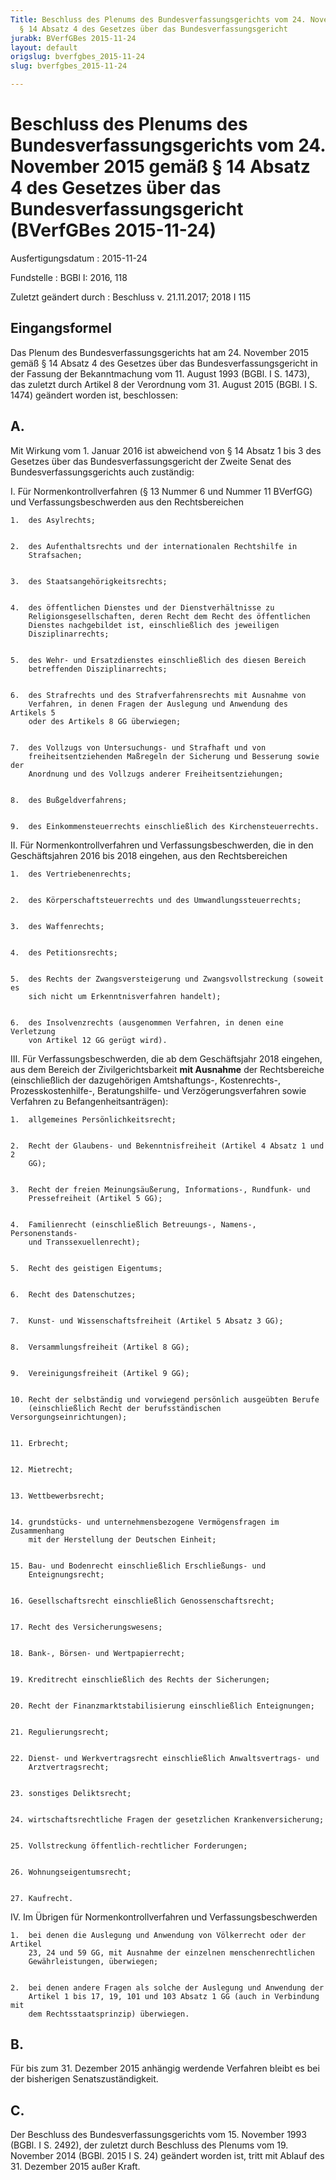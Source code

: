 ```yaml
---
Title: Beschluss des Plenums des Bundesverfassungsgerichts vom 24. November 2015 gemäß
  § 14 Absatz 4 des Gesetzes über das Bundesverfassungsgericht
jurabk: BVerfGBes 2015-11-24
layout: default
origslug: bverfgbes_2015-11-24
slug: bverfgbes_2015-11-24

---
```


# Beschluss des Plenums des Bundesverfassungsgerichts vom 24. November 2015 gemäß § 14 Absatz 4 des Gesetzes über das Bundesverfassungsgericht (BVerfGBes 2015-11-24)

Ausfertigungsdatum
:   2015-11-24

Fundstelle
:   BGBl I: 2016, 118

Zuletzt geändert durch
:   Beschluss v. 21.11.2017; 2018 I 115


## Eingangsformel

Das Plenum des Bundesverfassungsgerichts hat am 24. November 2015
gemäß § 14 Absatz 4 des Gesetzes über das Bundesverfassungsgericht in
der Fassung der Bekanntmachung vom 11. August 1993 (BGBl. I S. 1473),
das zuletzt durch Artikel 8 der Verordnung vom 31. August 2015 (BGBl.
I S. 1474) geändert worden ist, beschlossen:


## A.

Mit Wirkung vom 1. Januar 2016 ist abweichend von § 14 Absatz 1 bis 3
des Gesetzes über das Bundesverfassungsgericht der Zweite Senat des
Bundesverfassungsgerichts auch zuständig:

I.  Für Normenkontrollverfahren (§ 13 Nummer 6 und Nummer 11 BVerfGG) und
    Verfassungsbeschwerden aus den Rechtsbereichen

    1.  des Asylrechts;


    2.  des Aufenthaltsrechts und der internationalen Rechtshilfe in
        Strafsachen;


    3.  des Staatsangehörigkeitsrechts;


    4.  des öffentlichen Dienstes und der Dienstverhältnisse zu
        Religionsgesellschaften, deren Recht dem Recht des öffentlichen
        Dienstes nachgebildet ist, einschließlich des jeweiligen
        Disziplinarrechts;


    5.  des Wehr- und Ersatzdienstes einschließlich des diesen Bereich
        betreffenden Disziplinarrechts;


    6.  des Strafrechts und des Strafverfahrensrechts mit Ausnahme von
        Verfahren, in denen Fragen der Auslegung und Anwendung des Artikels 5
        oder des Artikels 8 GG überwiegen;


    7.  des Vollzugs von Untersuchungs- und Strafhaft und von
        freiheitsentziehenden Maßregeln der Sicherung und Besserung sowie der
        Anordnung und des Vollzugs anderer Freiheitsentziehungen;


    8.  des Bußgeldverfahrens;


    9.  des Einkommensteuerrechts einschließlich des Kirchensteuerrechts.





II. Für Normenkontrollverfahren und Verfassungsbeschwerden, die in den
    Geschäftsjahren 2016 bis 2018 eingehen, aus den Rechtsbereichen

    1.  des Vertriebenenrechts;


    2.  des Körperschaftsteuerrechts und des Umwandlungssteuerrechts;


    3.  des Waffenrechts;


    4.  des Petitionsrechts;


    5.  des Rechts der Zwangsversteigerung und Zwangsvollstreckung (soweit es
        sich nicht um Erkenntnisverfahren handelt);


    6.  des Insolvenzrechts (ausgenommen Verfahren, in denen eine Verletzung
        von Artikel 12 GG gerügt wird).





III. Für Verfassungsbeschwerden, die ab dem Geschäftsjahr 2018 eingehen,
    aus dem Bereich der Zivilgerichtsbarkeit **mit Ausnahme**
    der Rechtsbereiche (einschließlich der dazugehörigen Amtshaftungs-,
    Kostenrechts-, Prozesskostenhilfe-, Beratungshilfe- und
    Verzögerungsverfahren sowie Verfahren zu Befangenheitsanträgen):

    1.  allgemeines Persönlichkeitsrecht;


    2.  Recht der Glaubens- und Bekenntnisfreiheit (Artikel 4 Absatz 1 und 2
        GG);


    3.  Recht der freien Meinungsäußerung, Informations-, Rundfunk- und
        Pressefreiheit (Artikel 5 GG);


    4.  Familienrecht (einschließlich Betreuungs-, Namens-, Personenstands-
        und Transsexuellenrecht);


    5.  Recht des geistigen Eigentums;


    6.  Recht des Datenschutzes;


    7.  Kunst- und Wissenschaftsfreiheit (Artikel 5 Absatz 3 GG);


    8.  Versammlungsfreiheit (Artikel 8 GG);


    9.  Vereinigungsfreiheit (Artikel 9 GG);


    10. Recht der selbständig und vorwiegend persönlich ausgeübten Berufe
        (einschließlich Recht der berufsständischen Versorgungseinrichtungen);


    11. Erbrecht;


    12. Mietrecht;


    13. Wettbewerbsrecht;


    14. grundstücks- und unternehmensbezogene Vermögensfragen im Zusammenhang
        mit der Herstellung der Deutschen Einheit;


    15. Bau- und Bodenrecht einschließlich Erschließungs- und
        Enteignungsrecht;


    16. Gesellschaftsrecht einschließlich Genossenschaftsrecht;


    17. Recht des Versicherungswesens;


    18. Bank-, Börsen- und Wertpapierrecht;


    19. Kreditrecht einschließlich des Rechts der Sicherungen;


    20. Recht der Finanzmarktstabilisierung einschließlich Enteignungen;


    21. Regulierungsrecht;


    22. Dienst- und Werkvertragsrecht einschließlich Anwaltsvertrags- und
        Arztvertragsrecht;


    23. sonstiges Deliktsrecht;


    24. wirtschaftsrechtliche Fragen der gesetzlichen Krankenversicherung;


    25. Vollstreckung öffentlich-rechtlicher Forderungen;


    26. Wohnungseigentumsrecht;


    27. Kaufrecht.





IV. Im Übrigen für Normenkontrollverfahren und Verfassungsbeschwerden

    1.  bei denen die Auslegung und Anwendung von Völkerrecht oder der Artikel
        23, 24 und 59 GG, mit Ausnahme der einzelnen menschenrechtlichen
        Gewährleistungen, überwiegen;


    2.  bei denen andere Fragen als solche der Auslegung und Anwendung der
        Artikel 1 bis 17, 19, 101 und 103 Absatz 1 GG (auch in Verbindung mit
        dem Rechtsstaatsprinzip) überwiegen.








## B.

Für bis zum 31. Dezember 2015 anhängig werdende Verfahren bleibt es
bei der bisherigen Senatszuständigkeit.


## C.

Der Beschluss des Bundesverfassungsgerichts vom 15. November 1993
(BGBl. I S. 2492), der zuletzt durch Beschluss des Plenums vom 19.
November 2014 (BGBl. 2015 I S. 24) geändert worden ist, tritt mit
Ablauf des 31. Dezember 2015 außer Kraft.

